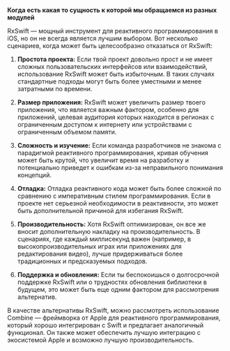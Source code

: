 **Когда есть какая то сущность к которой мы обращаемся из разных модулей**

RxSwift — мощный инструмент для реактивного программирования в iOS, но он не всегда является лучшим выбором. Вот несколько сценариев, когда может быть целесообразно отказаться от RxSwift:

1. **Простота проекта:** Если твой проект довольно прост и не имеет сложных пользовательских интерфейсов или взаимодействий, использование RxSwift может быть избыточным. В таких случаях стандартные подходы могут быть более уместными и менее затратными по времени.

2. **Размер приложения:** RxSwift может увеличить размер твоего приложения, что является важным фактором, особенно для приложений, целевая аудитория которых находится в регионах с ограниченным доступом к интернету или устройствами с ограниченным объемом памяти.

3. **Сложность и изучение:** Если команда разработчиков не знакома с парадигмой реактивного программирования, кривая обучения может быть крутой, что увеличит время на разработку и потенциально приведет к ошибкам из-за неправильного понимания концепций.

4. **Отладка:** Отладка реактивного кода может быть более сложной по сравнению с императивным стилем программирования. Если в проекте нет серьезной необходимости в реактивности, это может быть дополнительной причиной для избегания RxSwift.

5. **Производительность:** Хотя RxSwift оптимизирован, он все же вносит дополнительную накладку на производительность. В сценариях, где каждый миллисекунд важен (например, в высокопроизводительных играх или приложениях для редактирования видео), лучше придерживаться более традиционных и предсказуемых подходов.

6. **Поддержка и обновления:** Если ты беспокоишься о долгосрочной поддержке RxSwift или о трудностях обновления библиотеки в будущем, это может быть еще одним фактором для рассмотрения альтернатив.

В качестве альтернативы RxSwift, можно рассмотреть использование Combine — фреймворка от Apple для реактивного программирования, который хорошо интегрирован с Swift и предлагает аналогичный функционал. Он также может обеспечить лучшую интеграцию с экосистемой Apple и возможно лучшую производительность.

